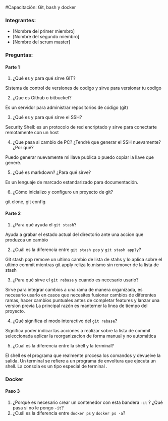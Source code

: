 #Capacitación: Git, bash y docker
### Integrantes:
- [Nombre del primer miembro]
- [Nombre del segundo miembro]
- [Nombre del scrum master]

### Preguntas:


#### Parte 1

1. ¿Qué es y para qué sirve GIT?

Sistema de control de versiones de codigo y sirve para versionar tu codigo


2. ¿Que es Github o bitbucket?

Es un servidor para administrar repositorios de código (git)


3. ¿Qué es y para qué sirve el SSH?

Security Shell: es un protocolo de red encriptado y sirve para conectarte remotamente con un host


4. ¿Que pasa si cambio de PC? ¿Tendré que generar el SSH nuevamente?¿Por qué?

Puedo generar nuevamente mi llave publica o puedo copiar la llave que generé.


5. ¿Qué es markdown? ¿Para qué sirve?

Es un lenguaje de marcado estandarizado para documentación.


6. ¿Cómo inicializo y configuro un proyecto de git?

git clone, git config


#### Parte 2

1. ¿Para qué ayuda el `git stash`?

Ayuda a grabar el estado actual del directorio ante una accion que produzca un cambio

2. ¿Cuál es la diferencia entre `git stash pop` y `git stash apply`?

Git stash pop remove un ultimo cambio de lista de stahs y lo aplica sobre el ultimo commit mientras git apply reliza lo.mismo sin remover de la lista de stash

3. ¿Para qué sirve el `git rebase` y cuando es necesario usarlo?

Sirve para integrar cambios a una rama de manera organizada, es necesario usarlo en casos que necesites fusionar cambios de diferentes ramas, hacer cambios puntuales antes de completar features y lanzar una version previa
La principal razón es manterner la linea de tiempo del proyecto.

4. ¿Qué significa el modo interactivo del `git rebase`?

Significa poder indicar las acciones a realizar sobre la lista de commit seleccionada aplicar la reorganizacion de forma manual y no automática

5. ¿Cual es la diferencia entre la shell y la terminal?

El shell es el programa que realmente procesa los comandos y devuelve la salida.
Un terminal se refiere a un programa de envoltura que ejecuta un shell.
La consola es un tipo especial de terminal .


### Docker

#### Paso 3
1. ¿Porqué es necesario crear un contenedor con esta bandera `-it` ? ¿Qué pasa si no le pongo `-it`?
2. ¿Cuál es la diferencia entre `docker ps` y `docker ps -a`?